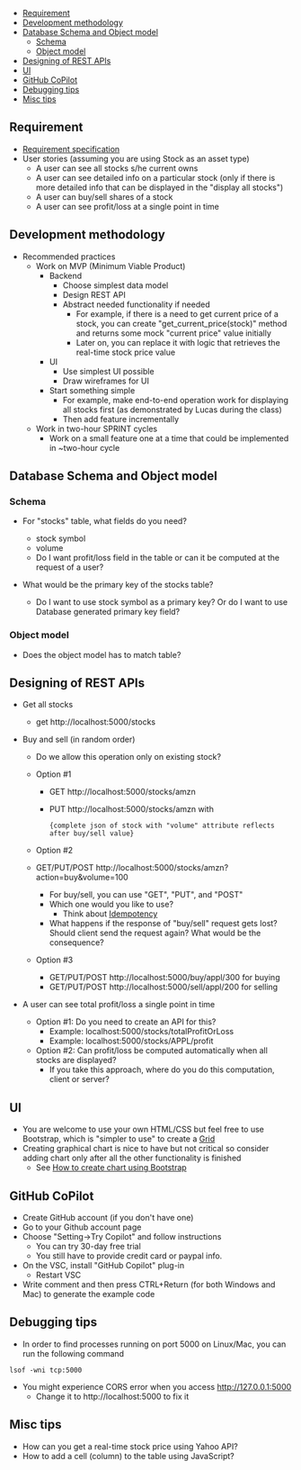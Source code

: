 

- [Requirement](#requirement)
- [Development methodology](#development-methodology)
- [Database Schema and Object model](#database-schema-and-object-model)
  - [Schema](#schema)
  - [Object model](#object-model)
- [Designing of REST APIs](#designing-of-rest-apis)
- [UI](#ui)
- [GitHub CoPilot](#github-copilot)
- [Debugging tips](#debugging-tips)
- [Misc tips](#misc-tips)

## Requirement

- [Requirement specification](https://bitbucket.org/neuedamats/portfoliomanager/src/master/)
- User stories (assuming you are using Stock as an asset type)
  - A user can see all stocks s/he current owns
  - A user can see detailed info on a particular stock 
    (only if there is more detailed info that can be
    displayed in the "display all stocks")
  - A user can buy/sell shares of a stock
  - A user can see profit/loss at a single point in time

## Development methodology
 
- Recommended practices
  - Work on MVP (Minimum Viable Product) 
    - Backend
      - Choose simplest data model
      - Design REST API
      - Abstract needed functionality if needed
        - For example, if there is a need to get current
        price of a stock, you can create "get_current_price(stock)" 
        method and returns some mock "current price" value initially
        - Later on, you can replace it with logic
        that retrieves the real-time stock price value
    - UI    
      - Use simplest UI possible
      - Draw wireframes for UI
    - Start something simple
      - For example, make end-to-end operation work
        for displaying all stocks first 
        (as demonstrated by Lucas during the class)
      - Then add feature incrementally
  - Work in two-hour SPRINT cycles
    - Work on a small feature one at a time that could
      be implemented in ~two-hour cycle

## Database Schema and Object model

### Schema 
- For "stocks" table, what fields do you need?
  - stock symbol
  - volume
  - Do I want profit/loss field in the table
    or can it be computed at the request of
    a user?
  
- What would be the primary key of the stocks table?
  - Do I want to use stock symbol as a primary key?
    Or do I want to use Database generated primary
    key field?

### Object model
- Does the object model has to match table?

## Designing of REST APIs

- Get all stocks
  - get http://localhost:5000/stocks
  
- Buy and sell (in random order)
  - Do we allow this operation only on existing stock?
 
  - Option #1
    - GET http://localhost:5000/stocks/amzn
    - PUT http://localhost:5000/stocks/amzn with

      ```
      {complete json of stock with "volume" attribute reflects after buy/sell value}
      ```
   - Option #2
    - GET/PUT/POST http://localhost:5000/stocks/amzn?action=buy&volume=100
      - For buy/sell, you can use "GET", "PUT", and "POST"
      - Which one would you like to use?
        - Think about [Idempotency](https://blog.dreamfactory.com/what-is-idempotency/#:~:text=Idempotency%20is%20a%20property%20of%20certain%20operations%20or%20API%20requests,it%20was%20executed%20only%20once.)
      - What happens if the response of "buy/sell" request gets lost?
        Should client send the request again? What would be the consequence?

   - Option #3
     - GET/PUT/POST http://localhost:5000/buy/appl/300 for buying
     - GET/PUT/POST http://localhost:5000/sell/appl/200 for selling
  
  
- A user can see total profit/loss a single point in time
  - Option #1: Do you need to create an API for this? 
    - Example: localhost:5000/stocks/totalProfitOrLoss
    - Example: localhost:5000/stocks/APPL/profit
  - Option #2: Can profit/loss be computed automatically 
    when all stocks are displayed?
    - If you take this approach, where do you do
      this computation, client or server?

## UI

- You are welcome to use your own HTML/CSS but
  feel free to use Bootstrap, which is "simpler
  to use" to create a [Grid](https://www.w3schools.com/bootstrap/bootstrap_grid_system.asp)
- Creating graphical chart 
  is nice to have but
  not critical so consider adding chart only 
  after all the other functionality is finished
  - See [How to create chart using Bootstrap](https://www.geeksforgeeks.org/how-to-create-chart-using-bootstrap/)

## GitHub CoPilot

- Create GitHub account (if you don't have one)
- Go to your Github account page
- Choose "Setting->Try Copilot" and follow instructions
  - You can try 30-day free trial
  - You still have to provide credit card or paypal info.
- On the VSC, install "GitHub Copilot" plug-in
  - Restart VSC
- Write comment and then press CTRL+Return (for both
  Windows and Mac) to generate the example code

## Debugging tips

- In order to find processes running on port 5000 on
  Linux/Mac, you can run the following command 
  
```
lsof -wni tcp:5000
```

- You might experience CORS error when you access
  http://127.0.0.1:5000
  - Change it to http://localhost:5000 to fix it

## Misc tips

- How can you get a real-time stock price using Yahoo API?
- How to add a cell (column) to the table using JavaScript?

